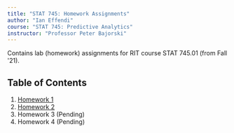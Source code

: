 ```yaml
---
title: "STAT 745: Homework Assignments"
author: "Ian Effendi"
course: "STAT 745: Predictive Analytics"
instructor: "Professor Peter Bajorski"
---
```


Contains lab (homework) assignments for RIT course STAT 745.01 (from Fall '21).

## Table of Contents

1. [Homework 1](HW1/README.md)
1. [Homework 2](HW2/README.md) 
1. Homework 3 (Pending)
1. Homework 4 (Pending)
